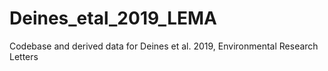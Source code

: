 # Deines_etal_2019_LEMA
Codebase and derived data for Deines et al. 2019, Environmental Research Letters
